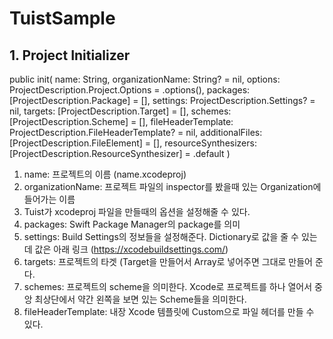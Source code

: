 # TuistSample


## 1. Project Initializer

public init(
    name: String,
    organizationName: String? = nil,
    options: ProjectDescription.Project.Options = .options(),
    packages: [ProjectDescription.Package] = [],
    settings: ProjectDescription.Settings? = nil,
    targets: [ProjectDescription.Target] = [],
    schemes: [ProjectDescription.Scheme] = [],
    fileHeaderTemplate: ProjectDescription.FileHeaderTemplate? = nil,
    additionalFiles: [ProjectDescription.FileElement] = [],
    resourceSynthesizers: [ProjectDescription.ResourceSynthesizer] = .default
)

1) name: 프로젝트의 이름 (name.xcodeproj)
2) organizationName: 프로젝트 파일의 inspector를 봤을때 있는 Organization에 들어가는 이름
3) Tuist가 xcodeproj 파일을 만들때의 옵션을 설정해줄 수 있다.
4) packages: Swift Package Manager의 package를 의미
5) settings: Build Settings의 정보들을 설정해준다. Dictionary로 값을 줄 수 있는데 값은 아래 링크
   (https://xcodebuildsettings.com/)
6) targets: 프로젝트의 타겟 (Target을 만들어서 Array로 넣어주면 그대로 만들어 준다.
7) schemes: 프로젝트의 scheme을 의미한다. Xcode로 프로젝트를 하나 열어서 중앙 최상단에서 약간 왼쪽을 보면 있는 Scheme들을 의미한다.
8) fileHeaderTemplate: 내장 Xcode 템플릿에 Custom으로 파일 헤더를 만들 수 있다.



